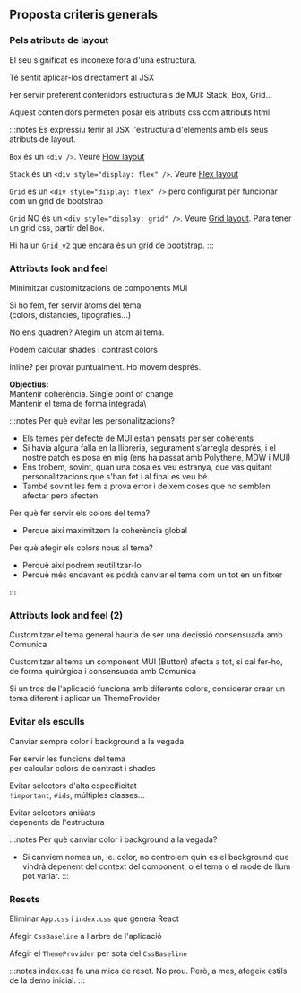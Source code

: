 ## Proposta criteris generals

### Pels atributs de **layout**

El seu significat es inconexe fora d'una estructura.

Té sentit aplicar-los directament al JSX

Fer servir preferent contenidors estructurals de MUI: Stack, Box, Grid...

Aquest contenidors permeten posar els atributs css com attributs html 


:::notes
Es expressiu tenir al JSX l'estructura d'elements amb els seus atributs de layout.

`Box` és un  `<div />`.
Veure [Flow layout](https://vokimon.github.io/apunts/computers/css-normalflow/)

`Stack` és un `<div style="display: flex" />`.
Veure [Flex layout](https://vokimon.github.io/apunts/computers/css-flexbox/)

`Grid` és un `<div style="display: flex" />` pero configurat per funcionar com un grid de bootstrap

`Grid` NO és un `<div style="display: grid" />`.
Veure [Grid layout](https://vokimon.github.io/apunts/computers/css-grid/).
Para tener un grid css, partir del `Box`.

Hi ha un `Grid_v2` que encara és un grid de bootstrap.
:::
### Attributs **look and feel**

Minimitzar customitzacions de components MUI

Si ho fem, fer servir àtoms del tema\
(colors, distancies, tipografies...)

No ens quadren? Afegim un àtom al tema.

Podem calcular shades i contrast colors

Inline? per provar puntualment. Ho movem després.

**Objectius:**\
Mantenir coherència. Single point of change\
Mantenir el tema de forma integrada\

:::notes
Per què evitar les personalitzacions?

- Els temes per defecte de MUI estan pensats per ser coherents
- Si havia alguna falla en la llibreria, segurament s'arregla després, i el nostre patch es posa en mig (ens ha passat amb Polythene, MDW i MUI)
- Ens trobem, sovint, quan una cosa es veu estranya, que vas quitant personalitzacions que s'han fet i al final es veu bé.
- També sovint les fem a prova error i deixem coses que no semblen afectar pero afecten.

Per què fer servir els colors del tema?

- Perque així maximitzem la coherència global

Per què afegir els colors nous al tema?

- Perquè així podrem reutilitzar-lo
- Perquè més endavant es podrà canviar el tema com un tot en un fitxer

:::

### Attributs **look and feel** (2)

Customitzar el tema general hauria de ser una decissió consensuada amb Comunica

Customitzar al tema un component MUI (Button) afecta a tot, si cal fer-ho,
de forma quirúrgica i consensuada amb Comunica

Si un tros de l'aplicació funciona amb diferents colors,
considerar crear un tema diferent i aplicar un ThemeProvider

### Evitar els **esculls**

Canviar sempre color i background a la vegada

Fer servir les funcions del tema\
per calcular colors de contrast i shades

Evitar selectors d'alta especificitat\
`!important`, `#ids`, múltiples classes...

Evitar selectors aniüats\
depenents de l'estructura

:::notes
Per què canviar color i background a la vegada?

- Si canviem nomes un, ie. color, no controlem quin es el background que vindrà
depenent del context del component, o el tema o el mode de llum pot variar.
:::

### Resets

Eliminar `App.css` i `index.css` que genera React

Afegir `CssBaseline` a l'arbre de l'aplicació

Afegir el `ThemeProvider` per sota del `CssBaseline`

:::notes
index.css fa una mica de reset. No prou.
Però, a mes, afegeix estils de la demo inicial.
:::


